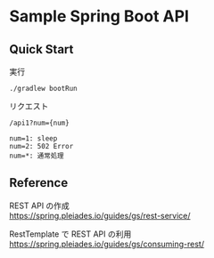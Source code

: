 # Sample Spring Boot API

## Quick Start

実行
```
./gradlew bootRun
```

リクエスト
```
/api1?num={num}

num=1: sleep
num=2: 502 Error
num=*: 通常処理
```

## Reference

REST API の作成  
https://spring.pleiades.io/guides/gs/rest-service/

RestTemplate で REST API の利用  
https://spring.pleiades.io/guides/gs/consuming-rest/